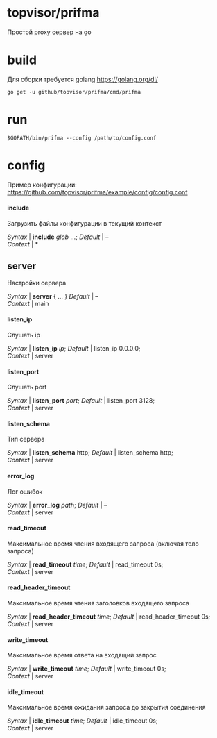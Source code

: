 # topvisor/prifma
Простой proxy сервер на go

# build
Для сборки требуется golang https://golang.org/dl/

```shell script
go get -u github/topvisor/prifma/cmd/prifma
```

# run

```shell script
$GOPATH/bin/prifma --config /path/to/config.conf
```

# config
Пример конфигурации: https://github.com/topvisor/prifma/example/config/config.conf

#### include
Загрузить файлы конфигурации в текущий контекст

*Syntax* | **include** *glob* ...;
*Default* | &ndash;     
*Context* | *                  

## server
Настройки сервера

*Syntax* | **server** { ... } 
*Default* | &ndash;     
*Context* | main

#### listen_ip
Слушать ip

*Syntax* | **listen_ip** *ip*;
*Default* | listen_ip 0.0.0.0;     
*Context* | server

#### listen_port
Слушать port

*Syntax* | **listen_port** *port*;
*Default* | listen_port 3128;     
*Context* | server

#### listen_schema
Тип сервера

*Syntax* | **listen_schema** http;
*Default* | listen_schema http;     
*Context* | server

#### error_log
Лог ошибок

*Syntax* | **error_log** *path*;
*Default* | &ndash;  
*Context* | server

#### read_timeout
Максимальное время чтения входящего запроса (включая тело запроса)

*Syntax* | **read_timeout** *time*;
*Default* | read_timeout 0s;  
*Context* | server

#### read_header_timeout
Максимальное время чтения заголовков входящего запроса

*Syntax* | **read_header_timeout** *time*;
*Default* | read_header_timeout 0s;  
*Context* | server

#### write_timeout
Максимальное время ответа на входящий запрос

*Syntax* | **write_timeout** *time*;
*Default* | write_timeout 0s;  
*Context* | server

#### idle_timeout
Максимальное время ожидания запроса до закрытия соединения

*Syntax* | **idle_timeout** *time*;
*Default* | idle_timeout 0s;  
*Context* | server
